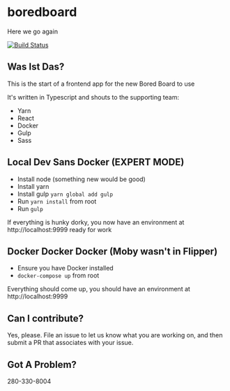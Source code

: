 # boredboard

Here we go again

[![Build Status](https://travis-ci.org/DarthHater/bored-board-webapp.svg?branch=master)](https://travis-ci.org/DarthHater/bored-board-webapp)

## Was Ist Das?

This is the start of a frontend app for the new Bored Board to use

It's written in Typescript and shouts to the supporting team:

* Yarn
* React
* Docker
* Gulp
* Sass

## Local Dev Sans Docker (EXPERT MODE)

* Install node (something new would be good)
* Install yarn
* Install gulp `yarn global add gulp`
* Run `yarn install` from root
* Run `gulp`

If everything is hunky dorky, you now have an environment at http://localhost:9999 ready for work

## Docker Docker Docker (Moby wasn't in Flipper)

* Ensure you have Docker installed
* `docker-compose up` from root

Everything should come up, you should have an environment at http://localhost:9999

## Can I contribute?

Yes, please. File an issue to let us know what you are working on, and then submit a PR that associates with your issue.

## Got A Problem?

280-330-8004
